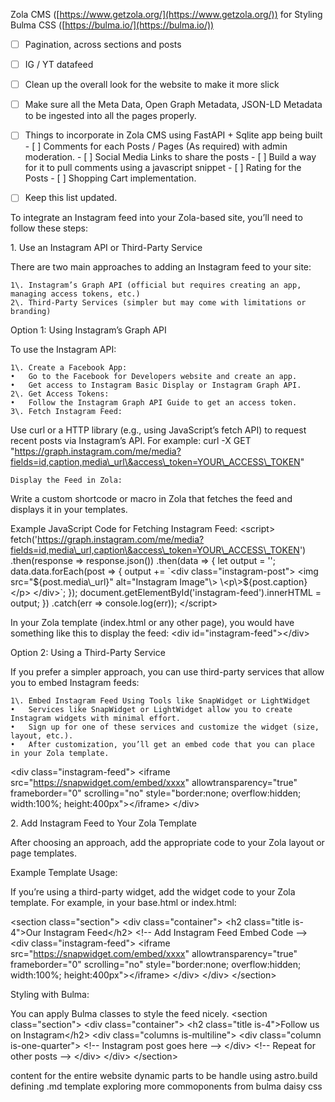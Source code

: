 

Zola CMS ([https://www.getzola.org/](https://www.getzola.org/)) for Styling Bulma CSS ([https://bulma.io/](https://bulma.io/))

- [ ] Pagination, across sections and posts
- [ ] IG / YT datafeed
- [ ] Clean up the overall look for the website to make it more slick
- [ ] Make sure all the Meta Data, Open Graph Metadata, JSON-LD Metadata to be ingested into all the pages properly.
- [ ] Things to incorporate in Zola CMS using FastAPI \+ Sqlite app being built
      - [ ] Comments for each Posts / Pages (As required) with admin moderation.
      - [ ] Social Media Links to share the posts
      - [ ] Build a way for it to pull comments using a javascript snippet
      - [ ] Rating for the Posts
      - [ ] Shopping Cart implementation.
- [ ] Keep this list updated.


To integrate an Instagram feed into your Zola-based site, you’ll need to follow these steps:

1\. Use an Instagram API or Third-Party Service

There are two main approaches to adding an Instagram feed to your site:

	1\.	Instagram’s Graph API (official but requires creating an app, managing access tokens, etc.)
	2\.	Third-Party Services (simpler but may come with limitations or branding)

Option 1: Using Instagram’s Graph API

To use the Instagram API:

	1\.	Create a Facebook App:
	•	Go to the Facebook for Developers website and create an app.
	•	Get access to Instagram Basic Display or Instagram Graph API.
	2\.	Get Access Tokens:
	•	Follow the Instagram Graph API Guide to get an access token.
	3\.	Fetch Instagram Feed:
Use curl or a HTTP library (e.g., using JavaScript’s fetch API) to request recent posts via Instagram’s API. For example:
curl \-X GET "https://graph.instagram.com/me/media?fields=id,caption,media\_url\&access\_token=YOUR\_ACCESS\_TOKEN"

	Display the Feed in Zola:
Write a custom shortcode or macro in Zola that fetches the feed and displays it in your templates.

Example JavaScript Code for Fetching Instagram Feed:
\<script\>
  fetch('https://graph.instagram.com/me/media?fields=id,media\_url,caption\&access\_token=YOUR\_ACCESS\_TOKEN')
    .then(response \=\> response.json())
    .then(data \=\> {
      let output \= '';
      data.data.forEach(post \=\> {
        output \+= \`\<div class="instagram-post"\>
                     \<img src="${post.media\_url}" alt="Instagram Image"\>
                     \<p\>${post.caption}\</p\>
                   \</div\>\`;
      });
      document.getElementById('instagram-feed').innerHTML \= output;
    })
    .catch(err \=\> console.log(err));
\</script\>

In your Zola template (index.html or any other page), you would have something like this to display the feed:
\<div id="instagram-feed"\>\</div\>

Option 2: Using a Third-Party Service

If you prefer a simpler approach, you can use third-party services that allow you to embed Instagram feeds:

	1\.	Embed Instagram Feed Using Tools like SnapWidget or LightWidget
	•	Services like SnapWidget or LightWidget allow you to create Instagram widgets with minimal effort.
	•	Sign up for one of these services and customize the widget (size, layout, etc.).
	•	After customization, you’ll get an embed code that you can place in your Zola template.

\<div class="instagram-feed"\>
  \<iframe src="https://snapwidget.com/embed/xxxx" allowtransparency="true" frameborder="0" scrolling="no" style="border:none; overflow:hidden; width:100%; height:400px"\>\</iframe\>
\</div\>

2\. Add Instagram Feed to Your Zola Template

After choosing an approach, add the appropriate code to your Zola layout or page templates.

Example Template Usage:

If you’re using a third-party widget, add the widget code to your Zola template. For example, in your base.html or index.html:

\<section class="section"\>
  \<div class="container"\>
    \<h2 class="title is-4"\>Our Instagram Feed\</h2\>
    \<\!-- Add Instagram Feed Embed Code \--\>
    \<div class="instagram-feed"\>
      \<iframe src="https://snapwidget.com/embed/xxxx" allowtransparency="true" frameborder="0" scrolling="no" style="border:none; overflow:hidden; width:100%; height:400px"\>\</iframe\>
    \</div\>
  \</div\>
\</section\>

Styling with Bulma:

You can apply Bulma classes to style the feed nicely.
\<section class="section"\>
  \<div class="container"\>
    \<h2 class="title is-4"\>Follow us on Instagram\</h2\>
    \<div class="columns is-multiline"\>
      \<div class="column is-one-quarter"\>
        \<\!-- Instagram post goes here \--\>
      \</div\>
      \<\!-- Repeat for other posts \--\>
    \</div\>
  \</div\>
\</section\>

content for the entire website
dynamic parts to be handle using astro.build
defining .md template
exploring more commoponents from bulma
daisy css
